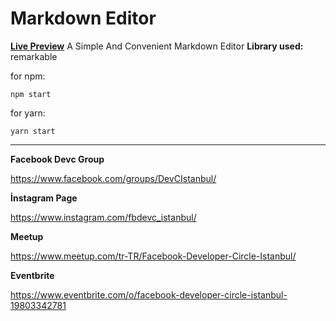 # Markdown Editor
[**Live Preview**](https://codesandbox.io/s/markdown-editor-iero7)
A Simple And Convenient Markdown Editor
**Library used:**  remarkable

for npm:

    npm start
    
   for yarn:
   

    yarn start

---

**Facebook Devc Group** 

https://www.facebook.com/groups/DevCIstanbul/

**İnstagram Page**

https://www.instagram.com/fbdevc_istanbul/

**Meetup**

https://www.meetup.com/tr-TR/Facebook-Developer-Circle-Istanbul/

**Eventbrite**

https://www.eventbrite.com/o/facebook-developer-circle-istanbul-19803342781

